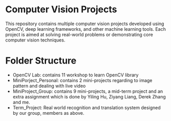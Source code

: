 # Computer Vision Projects
This repository contains multiple computer vision projects developed using OpenCV, deep learning frameworks, and other machine learning tools. Each project is aimed at solving real-world problems or demonstrating core computer vision techniques.
# Folder Structure
- OpenCV Lab: contains 11 workshop to learn OpenCV library
- MiniPorject_Personal: contains 2 mini-projects regarding to image pattern and dealing with live video
- MiniProject_Group: contains 9 mini-projects, a mid-term project and an extra assignment which is done by Yiling Hu, Ziyang Liang, Derek Zhang and me.
- Term_Project: Real world recognition and translation system designed by our group, members as above.
